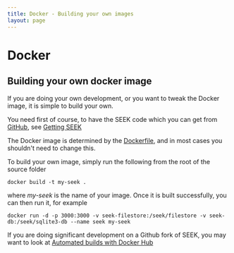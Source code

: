 ```yaml
---
title: Docker - Building your own images
layout: page
---
```


# Docker

## Building your own docker image

If you are doing your own development, or you want to tweak the Docker image, it is simple to build your own.

You need first of course, to have the SEEK code which you can get from [GitHub](https://github.com/seek4science/seek), see [Getting SEEK](../install.html#getting-seek)

The Docker image is determined by the [Dockerfile](https://github.com/seek4science/seek/blob/master/Dockerfile), 
and in most cases you shouldn't need to change this.

To build your own image, simply run the following from the root of the source folder

    docker build -t my-seek .
    
where _my-seek_ is the name of your image. Once it is built successfully, you can then run it, for example
    
    docker run -d -p 3000:3000 -v seek-filestore:/seek/filestore -v seek-db:/seek/sqlite3-db --name seek my-seek
    
If you are doing significant development on a Github fork of SEEK, 
you may want to look at [Automated builds with Docker Hub](https://docs.docker.com/docker-hub/builds/)  
